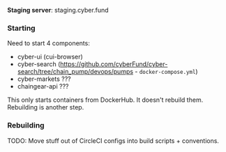 **Staging server**: staging.cyber.fund

### Starting

Need to start 4 components:

- cyber-ui (cui-browser)
- cyber-search (https://github.com/cyberFund/cyber-search/tree/chain_pump/devops/pumps - `docker-compose.yml`)
- cyber-markets ???
- chaingear-api ???

This only starts containers from DockerHub. It doesn't rebuild them. Rebuilding is another step.

### Rebuilding

TODO: Move stuff out of CircleCI configs into build scripts + conventions.

